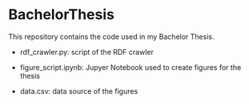 # BachelorThesis

This repository contains the code used in my Bachelor Thesis.

- rdf_crawler.py: script of the RDF crawler

- figure_script.ipynb: Jupyer Notebook used to create figures for the thesis

- data.csv: data source of the figures
